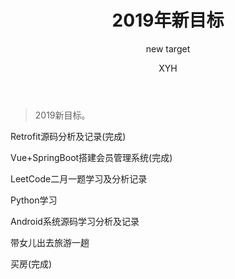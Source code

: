 ﻿---
layout: post
title: "2019年新目标"
subtitle: "new target"
author: "XYH"
header-img: ""
header-bg-css: "linear-gradient(to right, #404040, #687a86);"
tags: 
  - 随笔
---

> 2019新目标。

Retrofit源码分析及记录(完成)

Vue+SpringBoot搭建会员管理系统(完成)

LeetCode二月一题学习及分析记录

Python学习

Android系统源码学习分析及记录

带女儿出去旅游一趟

买房(完成)



